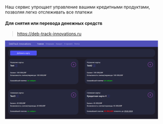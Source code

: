 Наш сервис упрощает управление вашими кредитными продуктами, позволяя легко отслеживать все платежи

#### Для снятия или перевода денежных средств

>https://deb-track-innovations.ru

![](web/img/about/index.png)